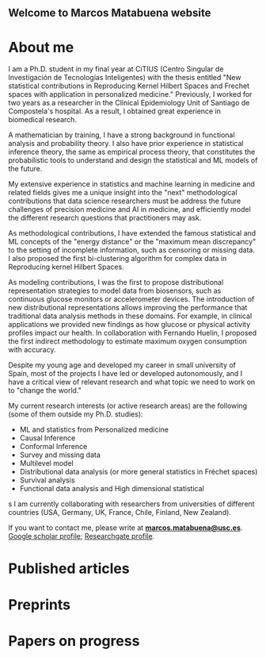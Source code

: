
## Welcome to Marcos Matabuena website

# About me

I am a Ph.D. student in my final year at CiTIUS (Centro Singular de Investigación de Tecnologías Inteligentes) with the thesis entitled "New statistical contributions in Reproducing Kernel Hilbert Spaces  and Frechet spaces with application in personalized medicine." Previously, I worked for two years as a researcher in the Clinical Epidemiology Unit of Santiago de Compostela's hospital. As a result, I obtained great experience in biomedical research.

A mathematician by training, I have a strong background in functional analysis and probability theory. I also have prior experience in statistical inference theory, the same as empirical process theory, that constitutes the probabilistic tools to understand and design the statistical and  ML models of the future.

My extensive experience in statistics and machine learning in medicine and related fields gives me a unique insight into the "next" methodological contributions that data science researchers must be address the future challenges of precision medicine  and AI in medicine,   and efficiently model the different research questions that practitioners may ask. 

As methodological contributions, I have extended the famous statistical and ML concepts of the "energy distance" or the "maximum mean discrepancy" to the setting of incomplete information, such as censoring or missing data. I also proposed the first bi-clustering algorithm for complex data in Reproducing kernel Hilbert Spaces.

As modeling contributions, I was the first to propose distributional representation strategies to model data from biosensors, such as continuous glucose monitors or accelerometer devices. The introduction of  new distributional representations allows improving the performance that traditional data analysis methods in these domains. For example, in clinical applications we provided new findings as how glucose or physical activity profiles impact our health. In collaboration with Fernando Huelin, I proposed the first indirect methodology to estimate maximum oxygen consumption with accuracy. 


Despite my young age and developed my career in small university of Spain, most of the projects I have led or developed autonomously, and I have a critical view of relevant research and what topic we need to work on to "change the world." 


My current research interests (or active research areas) are the following (some of them outside my Ph.D. studies):
   
   -  ML and statistics from Personalized medicine
   -  Causal Inference
   -  Conformal Inference
   - Survey and missing data
   - Multilevel model
   - Distributional data analysis (or more general statistics in Fréchet spaces)
   - Survival analysis
   - Functional data analysis and High dimensional statistical


s
I am currently collaborating with researchers from universities of different countries (USA, Germany, UK, France, Chile, Finland, New Zealand).

If you want to contact me, please write  at  **marcos.matabuena@usc.es**. [Google scholar profile](https://scholar.google.es/citations?user=7JGwZ5UAAAAJ&hl=es&oi=ao); [Researchgate profile](https://www.researchgate.net/profile/Marcos-Matabuena).

# Published articles


# Preprints

# Papers on progress
